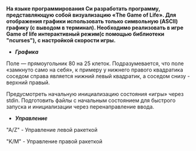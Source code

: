 **На языке программирования Си разработать программу, представляющую собой визуализацию «The Game of Life». Для отображения графики использовать только символьную (ASCII) графику (с выводом в терминал). Необходимо реализовать в игре Game of life интерактивный режим(с помощью библиотеки "ncurses"), c настройкой скорости игры.**

* ***Графика*** 

Поле — прямоугольник 80 на 25 клеток.
Подразумевается, что поле «замкнуто само на себя», к примеру у нижнего правого квадратика соседом справа является нижний левый квадратик, а соседом снизу - верхний правый.

Предусмотреть начальную инициализацию состояния «игры» через stdin. Подготовить файлы с начальным состоянием для быстрого запуска и инициализации через перенаправление ввода.

* ***Управление*** 

"A/Z" - Управление левой ракеткой

"K/M" - Управление правой ракеткой
